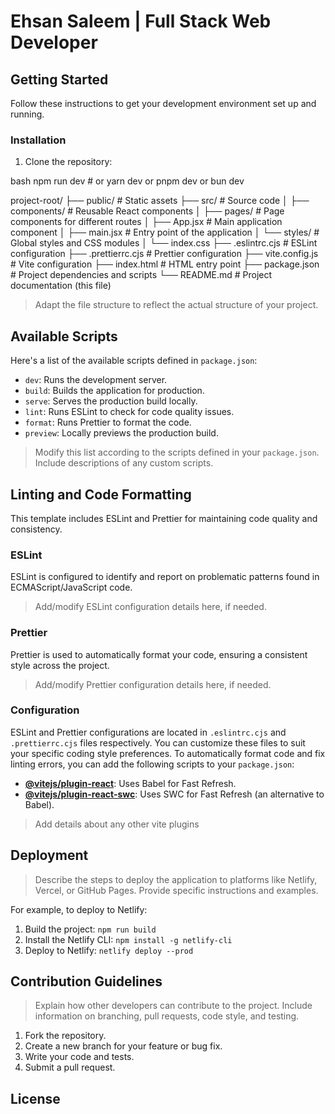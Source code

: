 
# Ehsan Saleem | Full Stack Web Developer

## Getting Started

Follow these instructions to get your development environment set up and running.

### Installation

1.  Clone the repository:

bash
npm run dev   # or yarn dev or pnpm dev or bun dev

project-root/
├── public/         # Static assets
├── src/            # Source code
│   ├── components/ # Reusable React components
│   ├── pages/      # Page components for different routes
│   ├── App.jsx     # Main application component
│   ├── main.jsx    # Entry point of the application
│   └── styles/     # Global styles and CSS modules
│       └── index.css
├── .eslintrc.cjs   # ESLint configuration
├── .prettierrc.cjs # Prettier configuration
├── vite.config.js  # Vite configuration
├── index.html      # HTML entry point
├── package.json    # Project dependencies and scripts
└── README.md       # Project documentation (this file)
> Adapt the file structure to reflect the actual structure of your project.

## Available Scripts

Here's a list of the available scripts defined in `package.json`:

*   `dev`: Runs the development server.
*   `build`: Builds the application for production.
*   `serve`: Serves the production build locally.
*   `lint`: Runs ESLint to check for code quality issues.
*   `format`: Runs Prettier to format the code.
*   `preview`: Locally previews the production build.

> Modify this list according to the scripts defined in your `package.json`.  Include descriptions of any custom scripts.

## Linting and Code Formatting

This template includes ESLint and Prettier for maintaining code quality and consistency.

### ESLint

ESLint is configured to identify and report on problematic patterns found in ECMAScript/JavaScript code.

> Add/modify ESLint configuration details here, if needed.

### Prettier

Prettier is used to automatically format your code, ensuring a consistent style across the project.

> Add/modify Prettier configuration details here, if needed.

### Configuration

ESLint and Prettier configurations are located in `.eslintrc.cjs` and `.prettierrc.cjs` files respectively.  You can customize these files to suit your specific coding style preferences. To automatically format code and fix linting errors, you can add the following scripts to your `package.json`:

*   **[@vitejs/plugin-react](https://github.com/vitejs/vite-plugin-react/blob/main/packages/plugin-react/README.md)**: Uses Babel for Fast Refresh.
*   **[@vitejs/plugin-react-swc](https://github.com/vitejs/vite-plugin-react-swc)**: Uses SWC for Fast Refresh (an alternative to Babel).

> Add details about any other vite plugins

## Deployment

> Describe the steps to deploy the application to platforms like Netlify, Vercel, or GitHub Pages.  Provide specific instructions and examples.

For example, to deploy to Netlify:

1.  Build the project: `npm run build`
2.  Install the Netlify CLI: `npm install -g netlify-cli`
3.  Deploy to Netlify: `netlify deploy --prod`

## Contribution Guidelines

> Explain how other developers can contribute to the project. Include information on branching, pull requests, code style, and testing.

1.  Fork the repository.
2.  Create a new branch for your feature or bug fix.
3.  Write your code and tests.
4.  Submit a pull request.

## License

